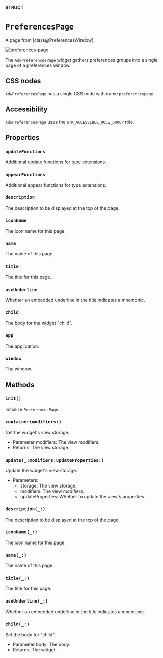 **STRUCT**

# `PreferencesPage`

A page from [class@PreferencesWindow].

<picture><source srcset="preferences-page-dark.png" media="(prefers-color-scheme: dark)"><img src="preferences-page.png" alt="preferences-page"></picture>

The `AdwPreferencesPage` widget gathers preferences groups into a single page
of a preferences window.

## CSS nodes

`AdwPreferencesPage` has a single CSS node with name `preferencespage`.

## Accessibility

`AdwPreferencesPage` uses the `GTK_ACCESSIBLE_ROLE_GROUP` role.

## Properties
### `updateFunctions`

Additional update functions for type extensions.

### `appearFunctions`

Additional appear functions for type extensions.

### `description`

The description to be displayed at the top of the page.

### `iconName`

The icon name for this page.

### `name`

The name of this page.

### `title`

The title for this page.

### `useUnderline`

Whether an embedded underline in the title indicates a mnemonic.

### `child`

The body for the widget "child".

### `app`

The application.

### `window`

The window.

## Methods
### `init()`

Initialize `PreferencesPage`.

### `container(modifiers:)`

Get the widget's view storage.
- Parameter modifiers: The view modifiers.
- Returns: The view storage.

### `update(_:modifiers:updateProperties:)`

Update the widget's view storage.
- Parameters:
    - storage: The view storage.
    - modifiers: The view modifiers.
    - updateProperties: Whether to update the view's properties.

### `description(_:)`

The description to be displayed at the top of the page.

### `iconName(_:)`

The icon name for this page.

### `name(_:)`

The name of this page.

### `title(_:)`

The title for this page.

### `useUnderline(_:)`

Whether an embedded underline in the title indicates a mnemonic.

### `child(_:)`

Set the body for "child".
- Parameter body: The body.
- Returns: The widget.

